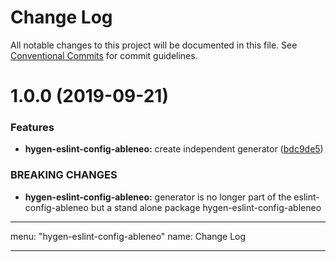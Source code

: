 # Change Log

All notable changes to this project will be documented in this file.
See [Conventional Commits](https://conventionalcommits.org) for commit guidelines.

# 1.0.0 (2019-09-21)

### Features

- **hygen-eslint-config-ableneo:** create independent generator ([bdc9de5](https://github.com/ableneo/modules/tree/master/packages/hygen-eslint-config-ableneo/commit/bdc9de5))

### BREAKING CHANGES

- **hygen-eslint-config-ableneo:** generator is no longer part of the eslint-config-ableneo but a stand alone package hygen-eslint-config-ableneo

---

menu: "hygen-eslint-config-ableneo"
name: Change Log

---
